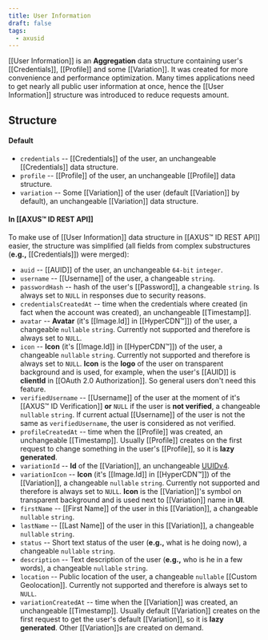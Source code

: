 ```yaml
---
title: User Information
draft: false
tags:
  - axusid
---
```

[[User Information]] is an **Aggregation** data structure containing user's [[Credentials]], [[Profile]] and some [[Variation]]. It was created for more convenience and performance optimization. Many times applications need to get nearly all public user information at once, hence the [[User Information]] structure was introduced to reduce requests amount.
## Structure
#### Default
- `credentials` -- [[Credentials]] of the user, an unchangeable [[Credentials]] data structure.
- `profile` -- [[Profile]] of the user, an unchangeable [[Profile]] data structure.
- `variation` -- Some [[Variation]] of the user (default [[Variation]] by default), an unchangeable [[Variation]] data structure.
#### In [[AXUS™ ID REST API]]
To make use of [[User Information]] data structure in [[AXUS™ ID REST API]] easier, the structure was simplified (all fields from complex substructures (**e.g.,** [[Credentials]]) were merged):
- `auid` -- [[AUID]] of the user, an unchangeable `64-bit` `integer`.
- `username` -- [[Username]] of the user, a changeable `string`.
- `passwordHash` -- hash of the user's [[Password]], a changeable `string`. Is always set to `NULL` in responses due to security reasons.
- `credentialsCreatedAt` -- time when the credentials where created (in fact when the account was  created), an unchangeable [[Timestamp]].
- `avatar` -- **Avatar** (it's [[Image.Id]] in [[HyperCDN™]]) of the user, a changeable `nullable` `string`. Currently not supported and therefore is always set to `NULL`.
- `icon` -- **Icon** (it's [[Image.Id]] in [[HyperCDN™]]) of the user, a changeable `nullable` `string`. Currently not supported and therefore is always set to `NULL`. **Icon** is the **logo** of the user on transparent background and is used, for example, when the user's [[AUID]] is **clientId** in [[OAuth 2.0 Authorization]]. So general users don't need this feature.
- `verifiedUsername` -- [[Username]] of the user at the moment of it's [[AXUS™ ID Verification]] **or** `NULL` if the user is **not verified**, a changeable `nullable` `string`. If current actual [[Username]] of the user is not the same as `verifiedUsername`, the user is considered as not verified.
- `profileCreatedAt` -- time when the [[Profile]] was created, an unchangeable [[Timestamp]]. Usually [[Profile]] creates on the first request to change something in the user's [[Profile]], so it is **lazy generated**.
- `variationId` -- **Id** of the [[Variation]], an unchangeable [UUIDv4](https://en.wikipedia.org/wiki/Universally_unique_identifier).
- `variationIcon` -- **Icon** (it's [[Image.Id]] in [[HyperCDN™]]) of the [[Variation]], a changeable `nullable` `string`. Currently not supported and therefore is always set to `NULL`. **Icon** is the [[Variation]]'s symbol on transparent background and is used next to [[Variation]] name in **UI**.
- `firstName` -- [[First Name]] of the user in this [[Variation]], a changeable `nullable` `string`.
- `lastName` -- [[Last Name]] of the user in this [[Variation]], a changeable `nullable` `string`.
- `status` -- Short text status of the user (**e.g.,** what is he doing now), a changeable `nullable` `string`.
- `description` -- Text description of the user (**e.g.,** who is he in a few words), a changeable `nullable` `string`.
- `location` -- Public location of the user, a changeable `nullable` [[Custom Geolocation]]. Currently not supported and therefore is always set to `NULL`.
- `variationCreatedAt` -- time when the [[Variation]] was created, an unchangeable [[Timestamp]]. Usually default [[Variation]] creates on the first request to get the user's default [[Variation]], so it is **lazy generated**. Other [[Variation]]s are created on demand.